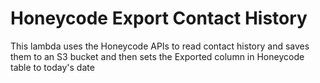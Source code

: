 # Honeycode Export Contact History

This lambda uses the Honeycode APIs to read contact history and saves them to an S3 bucket and then sets the Exported column in Honeycode table to today's date
